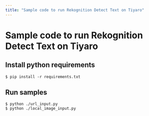 ```yaml
---
title: "Sample code to run Rekognition Detect Text on Tiyaro"
---
```


# Sample code to run Rekognition Detect Text on Tiyaro


## Install python requirements
`
$ pip install -r requirements.txt
`


## Run samples
```
$ python ./url_input.py
$ python ./local_image_input.py
```
